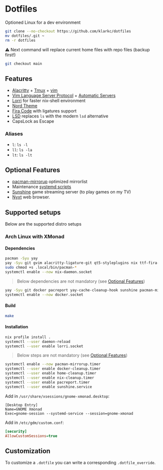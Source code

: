 # Dotfiles

Optioned Linux for a dev environment

```bash
git clone --no-checkout https://github.com/klarkc/dotfiles 
mv dotfiles/.git ~
rm -r dotfiles
```
⚠ Next command will replace current home files with repo files (backup first!)

```bash
git checkout main
```

## Features

- [Alacritty](https://github.com/alacritty/alacritty) + [Tmux](https://github.com/tmux/tmux) + [vim](https://github.com/vim/vim)
- [Vim Language Server Protocol](https://github.com/prabirshrestha/vim-lsp) + [Automatic Servers](https://github.com/mattn/vim-lsp-settings)
- [Lorri](https://github.com/nix-community/lorri/) for faster nix-shell environment
- [Nord Theme](https://www.nordtheme.com/)
- [Fira Code](https://github.com/tonsky/FiraCode) with ligatures support
- [LSD](https://github.com/Peltoche/lsd) replaces `ls` with the modern `lsd` alternative
- CapsLock as Escape

### Aliases

- `l`: `ls -l`
- `ll`: `ls -la`
- `lt`: `ls -lt`

## Optional Features

- [pacman-mirrorup](https://github.com/bpetlert/pacman-mirrorup) optimized mirrorlist
- Maintenance [systemd scripts](https://github.com/klarkc/dotfiles/tree/main/.config/systemd/user)
- [Sunshine](https://github.com/LizardByte/Sunshine) game streaming server (to play games on my TV)
- [Nyxt](https://github.com/atlas-engineer/nyxt) web browser.

## Supported setups

Below are the supported distro setups

### Arch Linux with XMonad

#### Dependencies

```bash
pacman -Syu yay
yay -Syu git gvim alacritty-ligature-git qt5-styleplugins nix ttf-fira-code noto-fonts-emoji lsd gsettings xconf picom xorg-xmodmap gnome-session gnome-settings-daemon notification-daemon xmonad xmonad-contrib xorg-xsetroot feh
sudo chmod +s .local/bin/pacman-*
systemctl enable --now nix-daemon.socket
```

> Below dependencies are not mandatory (see [Optional Features](#optional-features))

```bash
yay -Syu git docker pacreport yay-cache-cleanup-hook sunshine pacman-mirrorup bat git-delta ripgrep nyxt
systemctl enable --now docker.socket
```

#### Build

```bash
make
```

#### Installation

```bash
nix profile install .
systemctl --user daemon-reload
systemctl --user enable lorri.socket
```

> Below steps are not mandatory (see [Optional Features](#optional-features))

```bash
systemctl enable --now pacman-mirrorup.timer
systemctl --user enable docker-cleanup.timer
systemctl --user enable home-cleanup.timer
systemctl --user enable nix-cleanup.timer
systemctl --user enable pacreport.timer
systemctl --user enable sunshine.service
```

Add in `/usr/share/xsessions/gnome-xmonad.desktop`:

```
[Desktop Entry]
Name=GNOME Xmonad
Exec=gnome-session --systemd-service --session=gnome-xmonad
```

Add in `/etc/gdm/custom.conf`:

```ini
[security]
AllowCustomSessions=true
```

## Customization

To customize a `.dotfile` you can write a corresponding `.dotfile_override`.
